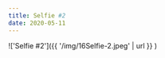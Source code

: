 ```yaml
---
title: Selfie #2
date: 2020-05-11
---
```


!['Selfie #2']({{ '/img/16Selfie-2.jpeg' | url }} )
<br>
